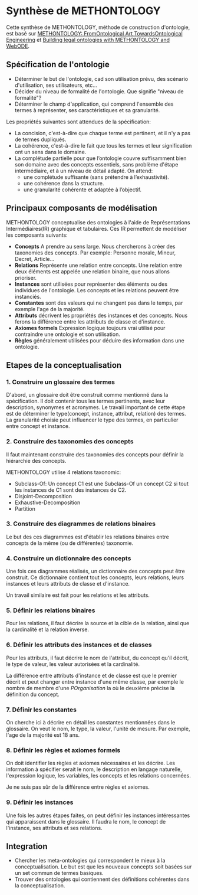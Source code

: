 # Synthèse de METHONTOLOGY

Cette synthèse de METHONTOLOGY, méthode de construction d'ontologie, est basé sur [METHONTOLOGY: FromOntological Art TowardsOntological Engineering](/ressources/methontology_origin.pdf) et [Building legal ontologies with METHONTOLOGY and WebODE](/ressources/methontology_legal.pdf).

## Spécification de l'ontologie

- Déterminer le but de l'ontologie, cad son utilisation prévu, des scénario d'utilisation, ses utilisateurs, etc...
- Décider du niveau de formalité de l'ontologie. Que signifie "niveau de formalité"?
- Déterminer le champ d'application, qui comprend l'ensemble des termes à représenter, ses caractéristiques et sa granularité.

Les propriétés suivantes sont attendues de la spécification:

- La concision, c'est-à-dire que chaque terme est pertinent, et il n'y a pas de termes dupliqués.
- La cohérence, c'est-à-dire le fait que tous les termes et leur signification ont un sens dans le domaine.
- La complétude partielle pour que l’ontologie couvre suffisamment bien son domaine avec des concepts essentiels, sans problème d'étape intermédiaire, et à un niveau de détail adapté. On attend:
    - une complétude suffisante (sans prétendre à l’exhaustivité).
    - une cohérence dans la structure.
    - une granularité cohérente et adaptée à l’objectif.

## Principaux composants de modélisation

METHONTOLOGY conceptualise des ontologies à l'aide de Représentations Intermédiaires(IR) graphique et tabulaires. Ces IR permettent de modéliser les composants suivants:

- **Concepts** A prendre au sens large. Nous chercherons à créer des taxonomies des concepts.
Par exemple: Personne morale, Mineur, Decret, Article...
- **Relations** Représente une relation entre concepts. Une relation entre deux éléments est appelée une relation binaire, que nous allons prioriser.
- **Instances** sont utilisées pour représenter des éléments ou des individues de l'ontologie. Les concepts et les relations peuvent être instanciés.
- **Constantes** sont des valeurs qui ne changent pas dans le temps, par exemple l'age de la majorité.
- **Attributs** décrivent les propriétés des instances et des concepts. Nous ferons la différence entre les attributs de classe et d'instance.
- **Axiomes formels** Expression logique toujours vrai utilisé pour contraindre une ontologie et son utilisation.
- **Règles** généralement utilisées pour déduire des information dans une ontologie.

## Etapes de la conceptualisation

### 1. Construire un glossaire des termes

D'abord, un glossaire doit être construit comme mentionné dans la spécification. Il doit contenir tous les termes pertinents, avec leur description, synonymes et acronymes. Le travail important de cette étape est de déterminer le type(concept, instance, attribut, relation) des termes. La granularité choisie peut influencer le type des termes, en particulier entre concept et instance.

### 2. Construire des taxonomies des concepts

Il faut maintenant construire des taxonomies des concepts pour définir la hiérarchie des concepts.

METHONTOLOGY utilise 4 relations taxonomic:

- Subclass-Of: Un concept C1 est une Subclass-Of un concept C2 si tout les instances de C1 sont des instances de C2.
- Disjoint-Decomposition
- Exhaustive-Decomposition
- Partition

### 3. Construire des diagrammes de relations binaires

Le but des ces diagrammes est d'établir les relations binaires entre concepts de la même (ou de différentes) taxonomie.

### 4. Construire un dictionnaire des concepts

Une fois ces diagrammes réalisés, un dictionnaire des concepts peut être construit.
Ce dictionnaire contient tout les concepts, leurs relations, leurs instances et leurs attributs de classe et d'instance.

Un travail similaire est fait pour les relations et les attributs.

### 5. Définir les relations binaires

Pour les relations, il faut décrire la source et la cible de la relation, ainsi que la cardinalité et la relation inverse.

### 6. Définir les attributs des instances et de classes

Pour les attributs, il faut décrire le nom de l'attribut, du concept qu'il décrit, le type de valeur, les valeur autorisées et la cardinalité.

La différence entre attributs d'instance et de classe est que le premier décrit et peut changer entre instance d'une même classe, par exemple le nombre de membre d'une *POrganisation* la où le deuxième précise la définition du concept.

### 7. Définir les constantes

On cherche ici à décrire en détail les constantes mentionnées dans le glossaire. On veut le nom, le type, la valeur, l'unité de mesure. Par exemple, l'age de la majorité est 18 ans.

### 8. Définir les règles et axiomes formels

On doit identifier les règles et axiomes nécessaires et les décrire. Les information à spécifier serait le nom, le description en langage naturelle, l'expression logique, les variables, les concepts et les relations concernées.

Je ne suis pas sûr de la différence entre règles et axiomes.

### 9. Définir les instances

Une fois les autres étapes faites, on peut définir les instances intéressantes qui apparaissent dans le glossaire. Il faudra le nom, le concept de l'instance, ses attributs et ses relations.

## Integration

- Chercher les meta-ontologies qui correspondent le mieux à la conceptualisation. Le but est que les nouveaux concepts soit basées sur un set commun de termes basiques.
- Trouver des ontologies qui contiennent des définitions cohérentes dans la conceptualisation.
